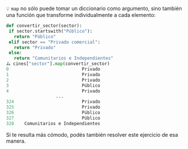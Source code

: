 :bulb: `map` no sólo puede tomar un diccionario como argumento, sino también una función que transforme individualmente a cada elemento:

```python
def convertir_sector(sector):
 if sector.startswith("Público"):
   return "Público"
 elif sector == "Privado comercial":
   return "Privado"
 else:
   return "Comunitarios e Independientes"
ム cines["sector"].map(convertir_sector)
0                            Privado
1                            Privado
2                            Privado
3                            Público
4                            Privado
                   ...              
324                          Privado
325                          Privado
326                          Público
327                          Público
328    Comunitarios e Independientes
```

 Si te resulta más cómodo, podés también resolver este ejercicio de esa manera. 
